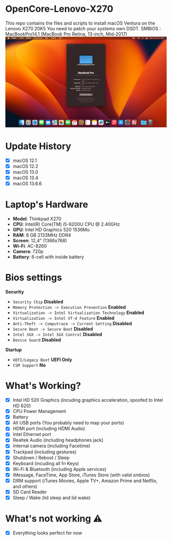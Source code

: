 # OpenCore-Lenovo-X270
This repo contains the files and scripts to install macOS Ventura on the Lenovo X270 20K5 You need to patch your systems own DSDT.
SMBIOS : MacBookPro14.1 (MacBook Pro Retina, 13-inch, Mid-2017)
![X270](X270.png)

# Update History
- [x] macOS 12.1
- [x] macOS 12.2
- [x] macOS 13.0
- [x] macOS 13.4
- [x] macOS 13.6.6

# Laptop's Hardware
- <b>Model</b>: Thinkpad X270
- <b>CPU</b>: Intel(R) Core(TM) i5-6200U CPU @ 2.40GHz
- <b>GPU</b>: Intel HD Graphics 520 1536Mo
- <b>RAM</b>: 8 GB 2133MHz DDR4
- <b>Screen</b>: 12,4" (1366x768)
- <b>Wi-Fi</b>: AC-8260
- <b>Camera</b>: 720p
- <b>Battery</b>: 6-cell with inside battery 

# Bios settings
<b>Security</b>
- `Security Chip` **Disabled**
- `Memory Protection -> Execution Prevention` **Enabled**
- `Virtualization -> Intel Virtualization Technology` **Enabled**
- `Virtualization -> Intel VT-d Feature` **Enabled**
- `Anti-Theft -> Computrace -> Current Setting` **Disabled**
- `Secure Boot -> Secure Boot` **Disabled**
- `Intel SGX -> Intel SGX Control` **Disabled**
- `Device Guard` **Disabled**

<b>Startup</b>
- `UEFI/Legacy Boot` **UEFI Only**
- `CSM Support` **No**

# What's Working?
- [x] Intel HD 520 Graphics (incuding graphics acceleration, spoofed to Intel HD 620)
- [x] CPU Power Management
- [x] Battery
- [x] All USB ports (You probably need to map your ports)
- [x] HDMI port (including HDMI Audio)
- [x] Intel Ethernet port
- [x] Realtek Audio (including headphones jack)
- [x] Internal camera (including Facetime)
- [x] Trackpad (including gestures)
- [x] Shutdown / Reboot / Sleep
- [x] Keyboard (incuding all fn Keys)
- [x] Wi-Fi & Bluetooth (including Apple services)
- [x] iMessage, FaceTime, App Store, iTunes Store (with valid smbios)
- [x] DRM support (iTunes Movies, Apple TV+, Amazon Prime and Netflix, and others)
- [x] SD Card Reader
- [x] Sleep / Wake (lid sleep and lid wake)

# What's not working ⚠️
- [x] Everything looks perfect for now 